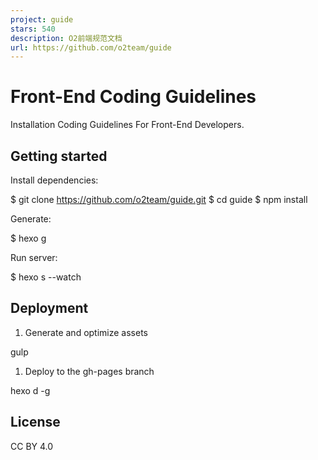 ```yaml
---
project: guide
stars: 540
description: O2前端规范文档
url: https://github.com/o2team/guide
---
```


Front-End Coding Guidelines
===========================

Installation Coding Guidelines For Front-End Developers.

Getting started
---------------

Install dependencies:

$ git clone https://github.com/o2team/guide.git
$ cd guide
$ npm install

Generate:

$ hexo g

Run server:

$ hexo s --watch

Deployment
----------

1.  Generate and optimize assets

gulp

1.  Deploy to the gh-pages branch

hexo d -g

License
-------

CC BY 4.0

